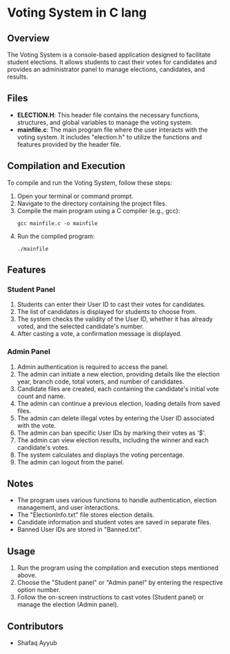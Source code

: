 


# Voting System in C lang

## Overview
The Voting System is a console-based application designed to facilitate student elections. It allows students to cast their votes for candidates and provides an administrator panel to manage elections, candidates, and results.

## Files
- **ELECTION.H**: This header file contains the necessary functions, structures, and global variables to manage the voting system.
- **mainfile.c**: The main program file where the user interacts with the voting system. It includes "election.h" to utilize the functions and features provided by the header file.

## Compilation and Execution
To compile and run the Voting System, follow these steps:

1. Open your terminal or command prompt.
2. Navigate to the directory containing the project files.
3. Compile the main program using a C compiler (e.g., gcc):
   ```
   gcc mainfile.c -o mainfile
   ```
4. Run the compiled program:
   ```
   ./mainfile
   ```

## Features

### Student Panel
1. Students can enter their User ID to cast their votes for candidates.
2. The list of candidates is displayed for students to choose from.
3. The system checks the validity of the User ID, whether it has already voted, and the selected candidate's number.
4. After casting a vote, a confirmation message is displayed.

### Admin Panel
1. Admin authentication is required to access the panel.
2. The admin can initiate a new election, providing details like the election year, branch code, total voters, and number of candidates.
3. Candidate files are created, each containing the candidate's initial vote count and name.
4. The admin can continue a previous election, loading details from saved files.
5. The admin can delete illegal votes by entering the User ID associated with the vote.
6. The admin can ban specific User IDs by marking their votes as '$'.
7. The admin can view election results, including the winner and each candidate's votes.
8. The system calculates and displays the voting percentage.
9. The admin can logout from the panel.

## Notes
- The program uses various functions to handle authentication, election management, and user interactions.
- The "ElectionInfo.txt" file stores election details.
- Candidate information and student votes are saved in separate files.
- Banned User IDs are stored in "Banned.txt".

## Usage
1. Run the program using the compilation and execution steps mentioned above.
2. Choose the "Student panel" or "Admin panel" by entering the respective option number.
3. Follow the on-screen instructions to cast votes (Student panel) or manage the election (Admin panel).

## Contributors
- Shafaq Ayyub

